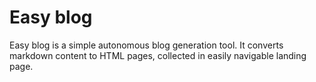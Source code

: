 # Easy blog

Easy blog is a simple autonomous blog generation tool. It converts markdown content to HTML pages, collected in easily navigable landing page.
